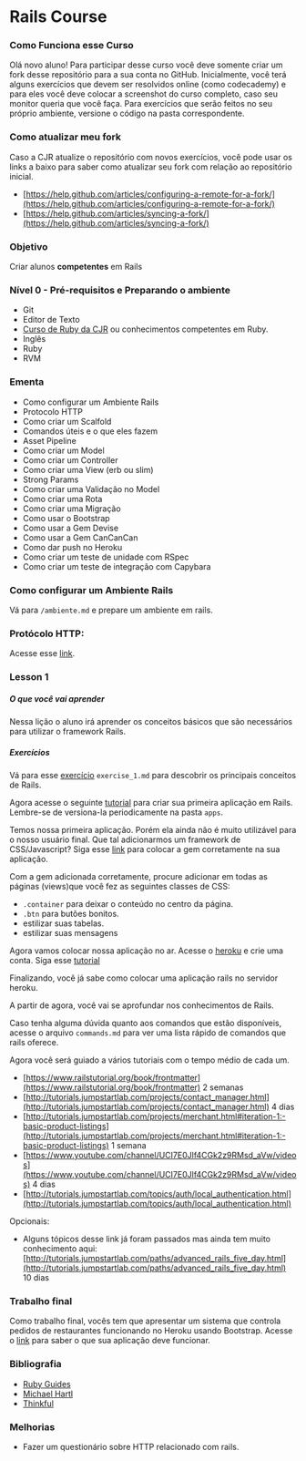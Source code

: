 Rails Course
============

### Como Funciona esse Curso

Olá novo aluno! Para participar desse curso você deve somente criar um fork desse repositório para a sua conta no GitHub. Inicialmente, você terá alguns exercícios que devem ser resolvidos online (como codecademy) e para eles você deve colocar a screenshot do curso completo, caso seu monitor queria que você faça. Para exercícios que serão feitos no seu próprio ambiente, versione o código na pasta correspondente.

### Como atualizar meu fork

Caso a CJR atualize o repositório com novos exercícios, você pode usar os links a baixo para saber como atualizar seu fork com relação ao repositório inicial.

+ [https://help.github.com/articles/configuring-a-remote-for-a-fork/](https://help.github.com/articles/configuring-a-remote-for-a-fork/)
+ [https://help.github.com/articles/syncing-a-fork/](https://help.github.com/articles/syncing-a-fork/)

### Objetivo

Criar alunos **competentes** em Rails

### Nível 0 - Pré-requisitos e Preparando o ambiente

+ Git
+ Editor de Texto
+ [Curso de Ruby da CJR](http://github.com/unb-cjr/ruby_course) ou conhecimentos competentes em Ruby.
+ Inglês
+ Ruby
+ RVM

### Ementa

+ Como configurar um Ambiente Rails
+ Protocolo HTTP
+ Como criar um Scalfold
+ Comandos úteis e o que eles fazem
+ Asset Pipeline
+ Como criar um Model
+ Como criar um Controller
+ Como criar uma View (erb ou slim)
+ Strong Params
+ Como criar uma Validação no Model
+ Como criar uma Rota
+ Como criar uma Migração
+ Como usar o Bootstrap
+ Como usar a Gem Devise
+ Como usar a Gem CanCanCan
+ Como dar push no Heroku
+ Como criar um teste de unidade com RSpec
+ Como criar um teste de integração com Capybara

### Como configurar um Ambiente Rails

Vá para `/ambiente.md` e prepare um ambiente em rails.

### Protócolo HTTP:

Acesse esse [link](https://nandovieira.com.br/entendendo-um-pouco-mais-sobre-o-protocolo-http).

### Lesson 1

##### O que você vai aprender

Nessa lição o aluno irá aprender os conceitos básicos que são necessários para utilizar o framework Rails.

##### Exercícios

Vá para esse [exercício](http://github.com/unb-cjr/rails_course/lesson_1/exercise_1) `exercise_1.md` para descobrir os principais conceitos de Rails.

Agora acesse o seguinte [tutorial](http://guides.rubyonrails.org/getting_started.html) para criar sua primeira aplicação em Rails. Lembre-se de versiona-la periodicamente na pasta `apps`.

Temos nossa primeira aplicação. Porém ela ainda não é muito utilizável para o nosso usuário final. Que tal adicionarmos um framework de CSS/Javascript? Siga esse [link](https://github.com/twbs/bootstrap-sass) para colocar a gem corretamente na sua aplicação.

Com a gem adicionada corretamente, procure adicionar em todas as páginas (views)que você fez as seguintes classes de CSS:

+ `.container` para deixar o conteúdo no centro da página.
+ `.btn` para butões bonitos.
+ estilizar suas tabelas.
+ estilizar suas mensagens

Agora vamos colocar nossa aplicação no ar. Acesse o [heroku](http://heroku.com) e crie uma conta. Siga esse [tutorial](https://devcenter.heroku.com/articles/getting-started-with-rails4)

Finalizando, você já sabe como colocar uma aplicação rails no servidor heroku.

A partir de agora, você vai se aprofundar nos conhecimentos de Rails.

Caso tenha alguma dúvida quanto aos comandos que estão disponíveis, acesse o arquivo `commands.md` para ver uma lista rápido de comandos que rails oferece.

Agora você será guiado a vários tutoriais com o tempo médio de cada um.

+ [https://www.railstutorial.org/book/frontmatter](https://www.railstutorial.org/book/frontmatter) 2 semanas
+ [http://tutorials.jumpstartlab.com/projects/contact_manager.html](http://tutorials.jumpstartlab.com/projects/contact_manager.html) 4 dias
+ [http://tutorials.jumpstartlab.com/projects/merchant.html#iteration-1:-basic-product-listings](http://tutorials.jumpstartlab.com/projects/merchant.html#iteration-1:-basic-product-listings) 1 semana
+ [https://www.youtube.com/channel/UCI7E0Jlf4CGk2z9RMsd_aVw/videos](https://www.youtube.com/channel/UCI7E0Jlf4CGk2z9RMsd_aVw/videos) 4 dias
+ [http://tutorials.jumpstartlab.com/topics/auth/local_authentication.html](http://tutorials.jumpstartlab.com/topics/auth/local_authentication.html)

Opcionais:

+ Alguns tópicos desse link já foram passados mas ainda tem muito conhecimento aqui: [http://tutorials.jumpstartlab.com/paths/advanced_rails_five_day.html](http://tutorials.jumpstartlab.com/paths/advanced_rails_five_day.html) 10 dias

### Trabalho final

Como trabalho final, vocês tem que apresentar um sistema que controla pedidos de restaurantes funcionando no Heroku usando Bootstrap. Acesse o [link](http://tutorials.jumpstartlab.com/projects/dinner_dash.html) para saber o que sua aplicação deve funcionar.

### Bibliografia

+ [Ruby Guides](http://guides.rubyonrails.org/)
+ [Michael Hartl](https://www.railstutorial.org/book)
+ [Thinkful](http://www.thinkful.com/learn/ruby-on-rails-tutorial/)

### Melhorias

+ Fazer um questionário sobre HTTP relacionado com rails.